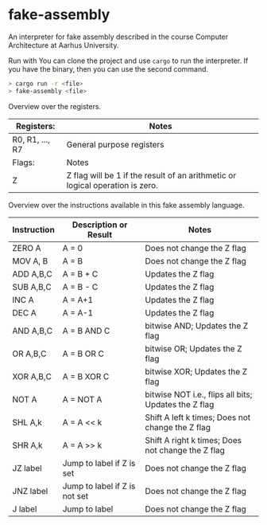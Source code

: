 # fake-assembly
An interpreter for fake assembly described in the course Computer Architecture at Aarhus University.

Run with
You can clone the project and use `cargo` to run the interpreter. If you have the binary, then you 
can use the second command.

```bash
> cargo run -r <file>
> fake-assembly <file>
```

Overview over the registers.

| Registers:      | Notes                                                                         |
|-----------------|-------------------------------------------------------------------------------|
| R0, R1, ..., R7 | General purpose registers                                                     |
| Flags:          | Notes                                                                         |
| Z               | Z flag will be 1 if the result of an arithmetic or logical operation is zero. |

Overview over the instructions available in this fake assembly language.

| Instruction | Description or Result         | Notes                                                |
|-------------|-------------------------------|------------------------------------------------------|
| ZERO A      | A = 0                         | Does not change the Z flag                           |
| MOV A, B    | A = B                         | Does not change the Z flag                           |
| ADD A,B,C   | A = B + C                     | Updates the Z flag                                   |
| SUB A,B,C   | A = B - C                     | Updates the Z flag                                   |
| INC A       | A = A+1                       | Updates the Z flag                                   |
| DEC A       | A = A-1                       | Updates the Z flag                                   |
| AND A,B,C   | A = B AND C                   | bitwise AND; Updates the Z flag                      |
| OR A,B,C    | A = B OR C                    | bitwise OR; Updates the Z flag                       |
| XOR A,B,C   | A = B XOR C                   | bitwise XOR; Updates the Z flag                      |
| NOT A       | A = NOT A                     | bitwise NOT i.e., flips all bits; Updates the Z flag |
| SHL A,k     | A = A << k                    | Shift A left k times; Does not change the Z flag     |
| SHR A,k     | A = A >> k                    | Shift A right k times; Does not change the Z flag    |
| JZ label    | Jump to label if Z is set     | Does not change the Z flag                           |
| JNZ label   | Jump to label if Z is not set | Does not change the Z flag                           |
| J label     | Jump to label                 | Does not change the Z flag                           |
